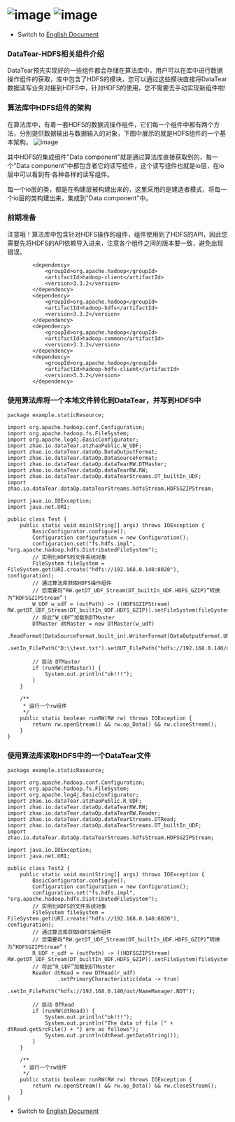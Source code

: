 # ![image](https://user-images.githubusercontent.com/113756063/193497584-972f06fb-3d79-44c6-8e37-8233a8c9b035.png) ![image](https://user-images.githubusercontent.com/113756063/193497600-9817a176-6d6c-4825-87de-570999a25957.png)
- Switch to [English Document](https://github.com/BeardedManZhao/dataTear/blob/main/KnowledgeDocument/Data%20Tear%20Operation%20HDFS.md)
### DataTear-HDFS相关组件介绍

  DataTear预先实现好的一些组件都会存储在算法库中，用户可以在库中进行数据操作组件的获取，库中包含了HDFS的模块，您可以通过这些模块直接将DataTear数据读写业务对接到HDFS中，针对HDFS的使用，您不需要去手动实现新组件啦!
### 算法库中HDFS组件的架构

  在算法库中，有着一套HDFS的数据流操作组件，它们每一个组件中都有两个方法，分别提供数据输出与数据输入的对象，下图中展示的就是HDFS组件的一个基本架构。
![image](https://user-images.githubusercontent.com/113756063/193497945-0324f65d-3f0e-446d-ab0a-3f6fdaef9c54.png)

  其中HDFS的集成组件"Data component"就是通过算法库直接获取到的，每一个"Data component"中都包含者它的读写组件，这个读写组件也就是io层，在io层中可以看到有·各种各样的读写组件。
  
每一个io层的类，都是在构建层被构建出来的，这里采用的是建造者模式，将每一个io层的类构建出来，集成到"Data component"中。
### 前期准备

  注意哦！算法库中包含针对HDFS操作的组件，组件使用到了HDFS的API，因此您需要先将HDFS的API依赖导入进来，注意各个组件之间的版本要一致，避免出现错误。
```
        <dependency>
            <groupId>org.apache.hadoop</groupId>
            <artifactId>hadoop-client</artifactId>
            <version>3.3.2</version>
        </dependency>
        <dependency>
            <groupId>org.apache.hadoop</groupId>
            <artifactId>hadoop-hdfs</artifactId>
            <version>3.3.2</version>
        </dependency>
        <dependency>
            <groupId>org.apache.hadoop</groupId>
            <artifactId>hadoop-common</artifactId>
            <version>3.3.2</version>
        </dependency>
        <dependency>
            <groupId>org.apache.hadoop</groupId>
            <artifactId>hadoop-hdfs-client</artifactId>
            <version>3.3.2</version>
        </dependency>
```
### 使用算法库将一个本地文件转化到DataTear，并写到HDFS中
```
package example.staticResource;

import org.apache.hadoop.conf.Configuration;
import org.apache.hadoop.fs.FileSystem;
import org.apache.log4j.BasicConfigurator;
import zhao.io.dataTear.atzhaoPublic.W_UDF;
import zhao.io.dataTear.dataOp.DataOutputFormat;
import zhao.io.dataTear.dataOp.DataSourceFormat;
import zhao.io.dataTear.dataOp.dataTearRW.DTMaster;
import zhao.io.dataTear.dataOp.dataTearRW.RW;
import zhao.io.dataTear.dataOp.dataTearStreams.DT_builtIn_UDF;
import zhao.io.dataTear.dataOp.dataTearStreams.hdfsStream.HDFSGZIPStream;

import java.io.IOException;
import java.net.URI;

public class Test {
    public static void main(String[] args) throws IOException {
        BasicConfigurator.configure();
        Configuration configuration = new Configuration();
        configuration.set("fs.hdfs.impl", "org.apache.hadoop.hdfs.DistributedFileSystem");
        // 实例化HDFS的文件系统对象
        FileSystem fileSystem = FileSystem.get(URI.create("hdfs://192.168.0.140:8020"), configuration);
        // 通过算法库获取HDFS操作组件
        // 您需要将“RW.getDT_UDF_Stream(DT_builtIn_UDF.HDFS_GZIP)”转换为“HDFSGZIPStream”！
        W_UDF w_udf = (outPath) -> ((HDFSGZIPStream) RW.getDT_UDF_Stream(DT_builtIn_UDF.HDFS_GZIP)).setFileSystem(fileSystem).writeStream(outPath);
        // 将此“W_UDF”加载到DTMaster
        DTMaster dtMaster = new DTMaster(w_udf)
                .ReadFormat(DataSourceFormat.built_in).WriterFormat(DataOutputFormat.UDT)
                .setIn_FilePath("D:\\test.txt").setOUT_FilePath("hdfs://192.168.0.140/out");

        // 启动 DTMaster
        if (runRW(dtMaster)) {
            System.out.println("ok!!!");
        }
    }

    /**
     * 运行一个rw组件
     */
    public static boolean runRW(RW rw) throws IOException {
        return rw.openStream() && rw.op_Data() && rw.closeStream();
    }
}
```
### 使用算法库读取HDFS中的一个DataTear文件
```
package example.staticResource;

import org.apache.hadoop.conf.Configuration;
import org.apache.hadoop.fs.FileSystem;
import org.apache.log4j.BasicConfigurator;
import zhao.io.dataTear.atzhaoPublic.R_UDF;
import zhao.io.dataTear.dataOp.dataTearRW.RW;
import zhao.io.dataTear.dataOp.dataTearRW.Reader;
import zhao.io.dataTear.dataOp.dataTearStreams.DTRead;
import zhao.io.dataTear.dataOp.dataTearStreams.DT_builtIn_UDF;
import zhao.io.dataTear.dataOp.dataTearStreams.hdfsStream.HDFSGZIPStream;

import java.io.IOException;
import java.net.URI;

public class Test2 {
    public static void main(String[] args) throws IOException {
        BasicConfigurator.configure();
        Configuration configuration = new Configuration();
        configuration.set("fs.hdfs.impl", "org.apache.hadoop.hdfs.DistributedFileSystem");
        // 实例化HDFS的文件系统对象
        FileSystem fileSystem = FileSystem.get(URI.create("hdfs://192.168.0.140:8020"), configuration);
        // 通过算法库获取HDFS操作组件
        // 您需要将“RW.getDT_UDF_Stream(DT_builtIn_UDF.HDFS_GZIP)”转换为“HDFSGZIPStream”！
        R_UDF r_udf = (outPath) -> ((HDFSGZIPStream) RW.getDT_UDF_Stream(DT_builtIn_UDF.HDFS_GZIP)).setFileSystem(fileSystem).readStream(outPath);
        // 将此“R_UDF”加载到DTMaster
        Reader dtRead = new DTRead(r_udf)
                .setPrimaryCharacteristic(data -> true)
                .setIn_FilePath("hdfs://192.168.0.140/out/NameManager.NDT");

        // 启动 DTRead
        if (runRW(dtRead)) {
            System.out.println("ok!!!");
            System.out.println("The data of file [" + dtRead.getSrcFile() + "] are as follows");
            System.out.println(dtRead.getDataString());
        }
    }

    /**
     * 运行一个rw组件
     */
    public static boolean runRW(RW rw) throws IOException {
        return rw.openStream() && rw.op_Data() && rw.closeStream();
    }
}
```
- Switch to [English Document](https://github.com/BeardedManZhao/dataTear/blob/main/KnowledgeDocument/Data%20Tear%20Operation%20HDFS.md)
